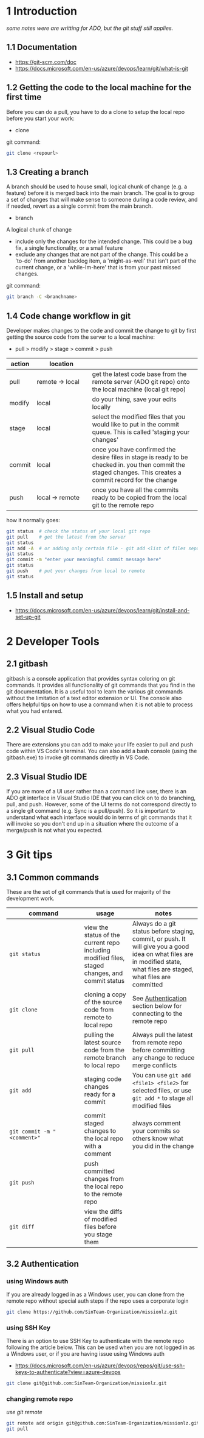 # 1 Introduction

*some notes were are writting for ADO, but the git stuff still applies.* 

## 1.1 Documentation

- https://git-scm.com/doc
- https://docs.microsoft.com/en-us/azure/devops/learn/git/what-is-git

## 1.2 Getting the code to the local machine for the first time

Before you can do a pull, you have to do a clone to setup the local repo before you start your work:
- clone

git command:
```bash
git clone <repourl>
```

## 1.3 Creating a branch

A branch should be used to house small, logical chunk of change (e.g. a feature) before it is merged back into the main branch. The goal is to group a set of changes that will make sense to someone during a code review, and if needed, revert as a single commit from the main branch.
- branch

A logical chunk of change
- include only the changes for the intended change. This could be a bug fix, a single functionality, or a small feature
- exclude any changes that are not part of the change. This could be a 'to-do' from another backlog item, a 'might-as-well' that isn't part of the current change, or a 'while-Im-here' that is from your past missed changes.

git command:
```bash
git branch -C <branchname>
```

## 1.4 Code change workflow in git

Developer makes changes to the code and commit the change to git by first getting the source code from the server to a local machine:
- pull > modify > stage > commit > push

| action | <div style="width:130px">location</div> |  |
|-------|--------------------|--------------------|
| pull | remote -> local | get the latest code base from the remote server (ADO git repo) onto the local machine (local git repo) |
| modify | local | do your thing, save your edits locally |
| stage | local | select the modified files that you would like to put in the commit queue. This is called 'staging your changes' |
| commit | local | once you have confirmed the desire files in stage is ready to be checked in. you then commit the staged changes. This creates a commit record for the change |
| push | local -> remote | once you have all the commits ready to be copied from the local git to the remote repo |

how it normally goes:
```bash
git status  # check the status of your local git repo
git pull    # get the latest from the server
git status
git add -A  # or adding only certain file - git add <list of files separated by a space>
git status
git commit -m "enter your meaningful commit message here"
git status
git push    # put your changes from local to remote
git status
```


## 1.5 Install and setup

- https://docs.microsoft.com/en-us/azure/devops/learn/git/install-and-set-up-git

# 2 Developer Tools

## 2.1 gitbash

gitbash is a console application that provides syntax coloring on git commands. It provides all functionality of git commands that you find in the git documentation. It is a useful tool to learn the various git commands without the limitation of a text editor extension or UI. The console also offers helpful tips on how to use a command when it is not able to process what you had entered.

## 2.2 Visual Studio Code

There are extensions you can add to make your life easier to pull and push code within VS Code's terminal. You can also add a bash console (using the gitbash.exe) to invoke git commands directly in VS Code.

## 2.3 Visual Studio IDE

If you are more of a UI user rather than a command line user, there is an ADO git interface in Visual Studio IDE that you can click on to do branching, pull, and push. However, some of the UI terms do not correspond directly to a single git command (e.g. Sync is a pull/push). So it is important to understand what each interface would do in terms of git commands that it will invoke so you don't end up in a situation where the outcome of a merge/push is not what you expected.

# 3 Git tips
## 3.1 Common commands

These are the set of git commands that is used for majority of the development work.

| <div style="width:180px">command</div> | usage | notes |
|--|--|--|
|`git status`| view the status of the current repo including modified files, staged changes, and commit status | Always do a git status before staging, commit, or push. It will give you a good idea on what files are in modified state, what files are staged, what files are committed |
|`git clone`| cloning a copy of the source code from remote to local repo | See [Authentication](/DevOps/How-To/Git#3.2-authentication) section below for connecting to the remote repo |
|`git pull`| pulling the latest source code from the remote branch to local repo | Always pull the latest from remote repo before committing any change to reduce merge conflicts |
|`git add`| staging code changes ready for a commit | You can use `git add <file1> <file2>` for selected files, or use `git add *` to stage all modified files |
|`git commit -m "<comment>"`| commit staged changes to the local repo with a comment | always comment your commits so others know what you did in the change |
|`git push`| push committed changes from the local repo to the remote repo ||
|`git diff`| view the diffs of modified files before you stage them ||

## 3.2 Authentication 

### using Windows auth
If you are already logged in as a Windows user, you can clone from the remote repo without special auth steps if the repo uses a corporate login

```bash
git clone https://github.com/SinTeam-Organization/missionlz.git
```

### using SSH Key
There is an option to use SSH Key to authenticate with the remote repo following the article below. This can be used when you are not logged in as a Windows user, or if you are having issue using Windows auth
- https://docs.microsoft.com/en-us/azure/devops/repos/git/use-ssh-keys-to-authenticate?view=azure-devops

```bash
git clone git@github.com:SinTeam-Organization/missionlz.git
```

### changing remote repo
*use git remote*

```bash
git remote add origin git@github.com:SinTeam-Organization/missionlz.git
git pull
```
